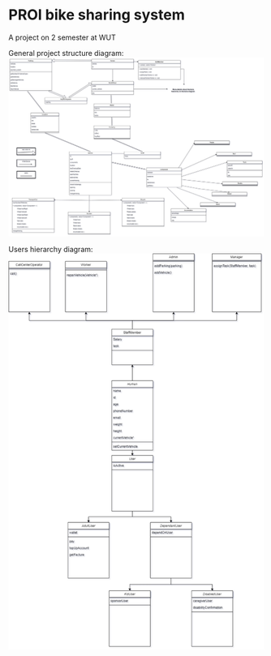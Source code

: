 # PROI bike sharing system

A project on 2 semester at WUT

General project structure diagram:
![Project structure diagram](diagram.drawio.png?raw=true "Title")

Users hierarchy diagram:
![Users diagram](humans.drawio.png?raw=true "Title")
